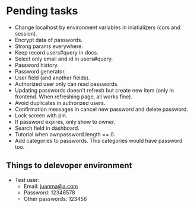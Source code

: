 # Pending tasks

- Change localhost by environment variables in iniatializers (cors and session).
- Encrypt data of passwords.
- Strong params everywhere.
- Keep record users#query in docs.
- Select only email and id in users#query.
- Password history.
- Password generator.
- User field (and another fields).
- Authorized user only can read passwords.
- Updating passwords doesn't refresh but create new item (only in frontend. When refreshing page, all works fine).
- Avoid duplicates in authorized users.
- Confirmation messages in cancel new password and delete password.
- Lock screen with pin.
- If password expires, only show to owner.
- Search field in dashboard.
- Tutorial when ownpassword.length == 0.
- Add categories to passwords. This categories would have password too.

## Things to delevoper environment

- Test user:
  - Email: juanma@a.com
  - Password: 12346578
  - Other passwords: 123456
